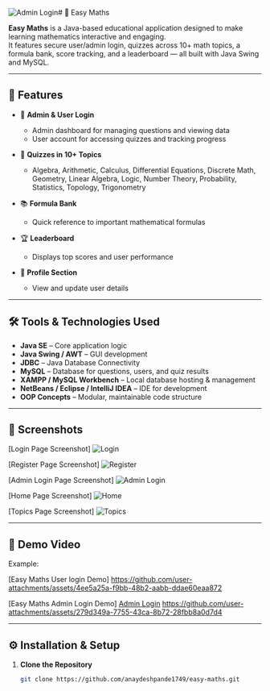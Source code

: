 ![Admin Login](https://github.com/user-attachments/assets/f351e518-8b28-4a72-b97f-964ac1cbbf8c)# 📘 Easy Maths

**Easy Maths** is a Java-based educational application designed to make learning mathematics interactive and engaging.  
It features secure user/admin login, quizzes across 10+ math topics, a formula bank, score tracking, and a leaderboard — all built with Java Swing and MySQL.

---

## 🚀 Features

- 🔐 **Admin & User Login**
  - Admin dashboard for managing questions and viewing data
  - User account for accessing quizzes and tracking progress

- 🧠 **Quizzes in 10+ Topics**
  - Algebra, Arithmetic, Calculus, Differential Equations, Discrete Math, Geometry, Linear Algebra, Logic, Number Theory, Probability, Statistics, Topology, Trigonometry

- 📚 **Formula Bank**
  - Quick reference to important mathematical formulas

- 🏆 **Leaderboard**
  - Displays top scores and user performance

- 👤 **Profile Section**
  - View and update user details

---

## 🛠 Tools & Technologies Used

- **Java SE** – Core application logic
- **Java Swing / AWT** – GUI development
- **JDBC** – Java Database Connectivity
- **MySQL** – Database for questions, users, and quiz results
- **XAMPP / MySQL Workbench** – Local database hosting & management
- **NetBeans / Eclipse / IntelliJ IDEA** – IDE for development
- **OOP Concepts** – Modular, maintainable code structure

---

## 📸 Screenshots

[Login Page Screenshot]  ![Login](https://github.com/user-attachments/assets/762599a0-8f68-4713-a05c-a47019b8bfbe)

[Register Page Screenshot]  ![Register](https://github.com/user-attachments/assets/cb5a1d09-b312-485a-99ed-a0f183e04f77)

[Admin Login Page Screenshot]  ![Admin Login](https://github.com/user-attachments/assets/88e37e86-b3d4-4b06-bef8-d528b7106856)

[Home Page Screenshot]  ![Home](https://github.com/user-attachments/assets/66694b5a-909e-47d7-ab68-d9d6f33a21f9)

[Topics Page Screenshot] ![Topics](https://github.com/user-attachments/assets/fbdb82ec-e3a8-4da6-b017-b1a3310bb073)


---

## 🎥 Demo Video


Example:


[Easy Maths User login Demo]  https://github.com/user-attachments/assets/4ee5a25a-f9bb-48b2-aabb-ddae60eaa872

[Easy Maths Admin Login Demo] [Admin Login](https://github.com/user-attachments/assets/09dd7a24-1bf3-4af6-907d-c05954545955)
  https://github.com/user-attachments/assets/279d349a-7755-43ca-8b72-28fbb8a0d7d4



---

## ⚙️ Installation & Setup

1. **Clone the Repository**
   ```bash
   git clone https://github.com/anaydeshpande1749/easy-maths.git

